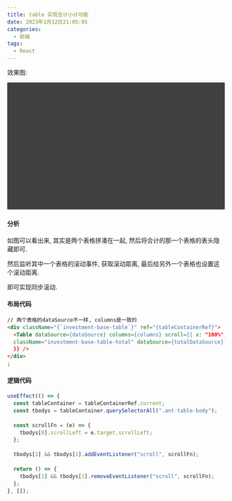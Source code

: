 ```yaml
---
title: table 实现合计小计功能
date: 2023年1月12日21:05:05
categories:
  - 前端
tags:
  - React
---
```


<custom-header/>
效果图:

![动画](./images/animate.gif)

#### 分析

如图可以看出来, 其实是两个表格拼凑在一起, 然后将合计的那一个表格的表头隐藏即可.

然后监听其中一个表格的滚动事件, 获取滚动距离, 最后给另外一个表格也设置这个滚动距离.

即可实现同步滚动.

#### 布局代码

```html
// 两个表格的dataSource不一样, columns是一致的
<div className="{`investment-base-table`}" ref="{tableContainerRef}">
  <Table dataSource={dataSource} columns={columns} scroll={{ x: "100%", y: "100%" }} /> <Table
  className="investment-base-table-total" dataSource={totalDataSource} columns={columns} scroll={{ x: "100%", y: "100%"
  }} />
</div>
;
```

#### 逻辑代码

```js
useEffect(() => {
  const tableContainer = tableContainerRef.current;
  const tbodys = tableContainer.querySelectorAll(".ant-table-body");

  const scrollFn = (e) => {
    tbodys[0].scrollLeft = e.target.scrollLeft;
  };

  tbodys[1] && tbodys[1].addEventListener("scroll", scrollFn);

  return () => {
    tbodys[1] && tbodys[1].removeEventListener("scroll", scrollFn);
  };
}, []);
```

